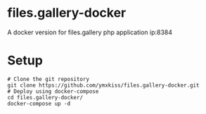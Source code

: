 # files.gallery-docker
A docker version for files.gallery php application
ip:8384
# Setup
```shell
# Clone the git repository
git clone https://github.com/ymxkiss/files.gallery-docker.git
# Deploy using docker-compose
cd files.gallery-docker/
docker-compose up -d
```
